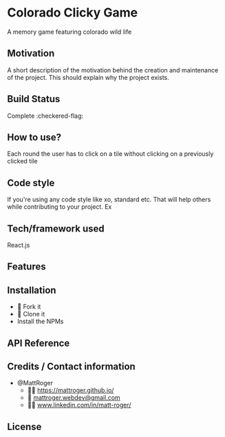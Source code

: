 # Colorado Clicky Game
A memory game featuring colorado wild life

## Motivation
A short description of the motivation behind the creation and maintenance of the project. This should explain why the project exists.

## Build Status
Complete :checkered-flag:

## How to use?
Each round the user has to click on a tile without clicking on a previously clicked tile

## Code style
If you're using any code style like xo, standard etc. That will help others while contributing to your project. Ex

## Tech/framework used
React.js

## Features

## Installation
* :trident: Fork it
* :sheep: Clone it
* Install the NPMs

## API Reference




## Credits / Contact information
* @MattRoger 
  * :man_office_worker: https://mattroger.github.io/
  * :e-mail: mattroger.webdev@gmail.com
  * :man_office_worker: www.linkedin.com/in/matt-roger/


## License
